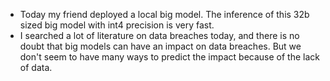 - Today my friend deployed a local big model. The inference of this 32b sized big model with int4 precision is very fast.
- I searched a lot of literature on data breaches today, and there is no doubt that big models can have an impact on data breaches. But we don't seem to have many ways to predict the impact because of the lack of data.